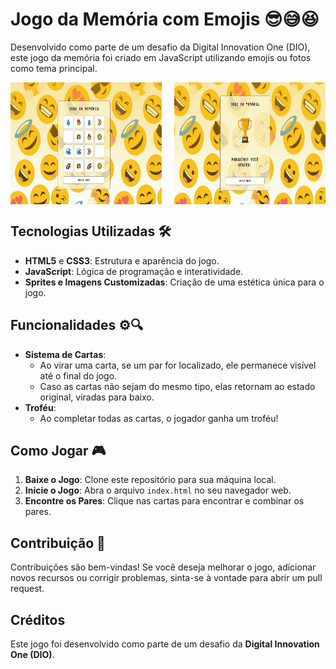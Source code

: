 # Jogo da Memória com Emojis 😎😅😆

Desenvolvido como parte de um desafio da Digital Innovation One (DIO), este jogo da memória foi criado em JavaScript utilizando emojis ou fotos como tema principal.

<div style="display: flex; justify-content: space-between;">
<img src="./src/images/Screenshot_1.jpg" alt="Print do Jogo 1" width="48%" height="195">
<img src="./src/images/Screenshot_2.jpg" alt="Print do Jogo 2" width="48%" height="195">
</div>


## Tecnologias Utilizadas 🛠

- **HTML5** e **CSS3**: Estrutura e aparência do jogo.
- **JavaScript**: Lógica de programação e interatividade.
- **Sprites e Imagens Customizadas**: Criação de uma estética única para o jogo.

## Funcionalidades ⚙🔍

- **Sistema de Cartas**: 
  - Ao virar uma carta, se um par for localizado, ele permanece visível até o final do jogo.
  - Caso as cartas não sejam do mesmo tipo, elas retornam ao estado original, viradas para baixo.
- **Troféu**: 
  - Ao completar todas as cartas, o jogador ganha um troféu!

## Como Jogar 🎮

1. **Baixe o Jogo**: Clone este repositório para sua máquina local.
2. **Inicie o Jogo**: Abra o arquivo `index.html` no seu navegador web.
3. **Encontre os Pares**: Clique nas cartas para encontrar e combinar os pares.

## Contribuição 🤝

Contribuições são bem-vindas! Se você deseja melhorar o jogo, adicionar novos recursos ou corrigir problemas, sinta-se à vontade para abrir um pull request.

## Créditos

Este jogo foi desenvolvido como parte de um desafio da **Digital Innovation One (DIO)**.

